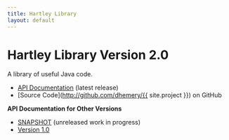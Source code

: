 ```yaml
---
title: Hartley Library
layout: default
---
```

Hartley Library Version 2.0
=========

A library of useful Java code.

- [API Documentation](api/2.0) (latest release)
- [Source Code](http://github.com/dhemery/{{ site.project }}) on GitHub

**API Documentation for Other Versions**
- [SNAPSHOT](api/SNAPSHOT) (unreleased work in progress)
- [Version 1.0](api/1.0)

